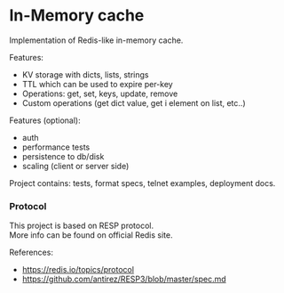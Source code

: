 # In-Memory cache

Implementation of Redis-like in-memory cache.

Features:
- KV storage with dicts, lists, strings
- TTL which can be used to expire per-key
- Operations: get, set, keys, update, remove
- Custom operations (get dict value, get i element on list, etc..)

Features (optional):
- auth
- performance tests
- persistence to db/disk
- scaling (client or server side)

Project contains: tests, format specs, telnet examples, deployment docs.

### Protocol

This project is based on RESP protocol.<br/>
More info can be found on official Redis site.

References:
- https://redis.io/topics/protocol
- https://github.com/antirez/RESP3/blob/master/spec.md
